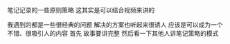 笔记记录的一些原则策略 这其实是可以结合视频来讲的

我遇到的都是一些很经典的问题 解决的方案也听起来很诱人 应该是可以成为一个不错、很吸引人的内容 首先 故事要讲完整 然后看一下其他人讲笔记策略的模式